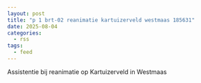 ```yaml
---
layout: post
title: "p 1 brt-02 reanimatie kartuizerveld westmaas 185631"
date: 2025-08-04
categories: 
  - rss
tags: 
  - feed
---
```


Assistentie bij reanimatie op Kartuizerveld in Westmaas
